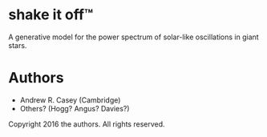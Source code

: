 shake it off™
=============

A generative model for the power spectrum of solar-like oscillations in giant stars.


Authors
=======

 - Andrew R. Casey (Cambridge)
 - Others? (Hogg? Angus? Davies?)

Copyright 2016 the authors. All rights reserved.
